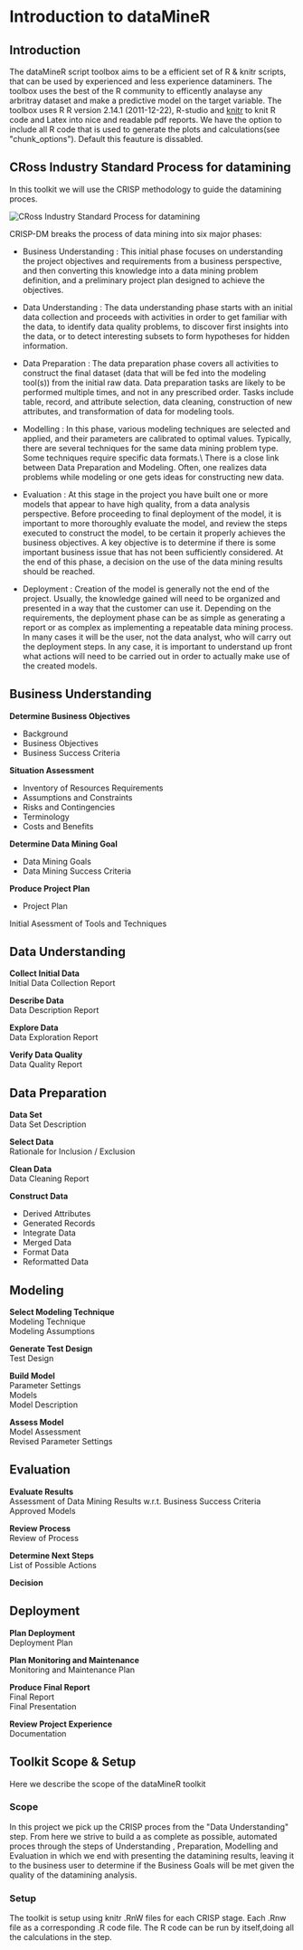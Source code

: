 Introduction to dataMineR 
========================================================


Introduction
----------------------
The dataMineR script toolbox aims to be a efficient set of R & knitr scripts, that can be used by experienced and less experience dataminers. The toolbox uses the best of the R community to efficently analayse any arbritray dataset and make a predictive model on the target variable.
The toolbox uses R R version 2.14.1 (2011-12-22), R-studio and [knitr](http://yihui.name/knitr/) to knit R code and Latex into nice and readable pdf reports. We have the option to include all R code that is used to generate the plots and calculations(see "chunk\_options"). Default this feauture is dissabled.

CRoss Industry Standard Process for datamining
--------------------------
In this toolkit we will use the CRISP methodology to guide the datamining proces.

![CRoss Industry Standard Process for datamining](../figure/CRISP-circle.png)

CRISP-DM breaks the process of data mining into six major phases:
* Business Understanding : This initial phase focuses on understanding the project objectives and requirements from a
business perspective, and then converting this knowledge into a data mining problem
definition, and a preliminary project plan designed to achieve the objectives.

* Data Understanding : The data understanding phase starts with an initial data collection and proceeds with activities in order to get familiar with the data, to identify data quality problems, to discover first insights into the data, or to detect interesting subsets to form hypotheses for hidden
information.

* Data Preparation : The data preparation phase covers all activities to construct the final dataset (data that will be fed into the modeling tool(s)) from the initial raw data. Data preparation tasks are likely to be performed multiple times, and not in any prescribed order. Tasks include table, record, and
attribute selection, data cleaning, construction of new attributes, and transformation of data for modeling tools.

* Modelling :
  In this phase, various modeling techniques are selected and applied, and their parameters are
calibrated to optimal values. Typically, there are several techniques for the same data mining
problem type. Some techniques require specific data formats.\\
There is a close link between Data Preparation and Modeling. Often, one realizes data
problems while modeling or one gets ideas for constructing new data.

* Evaluation :
  At this stage in the project you have built one or more models that appear to have high quality,
from a data analysis perspective. Before proceeding to final deployment of the model, it is
important to more thoroughly evaluate the model, and review the steps executed to construct
the model, to be certain it properly achieves the business objectives. A key objective is to
determine if there is some important business issue that has not been sufficiently considered.
At the end of this phase, a decision on the use of the data mining results should be reached.

* Deployment :
  Creation of the model is generally not the end of the project. Usually, the knowledge gained
will need to be organized and presented in a way that the customer can use it. Depending on
the requirements, the deployment phase can be as simple as generating a report or as complex
as implementing a repeatable data mining process. In many cases it will be the user, not the
data analyst, who will carry out the deployment steps. In any case, it is important to
understand up front what actions will need to be carried out in order to actually make use of
the created models.

Business Understanding
--------------------------
**Determine Business Objectives**
- Background 
- Business Objectives
- Business Success Criteria

**Situation Assessment**
- Inventory of Resources Requirements 
- Assumptions and Constraints 
- Risks and Contingencies 
- Terminology 
- Costs and Benefits 

**Determine Data Mining Goal**
- Data Mining Goals 
- Data Mining Success Criteria 

**Produce Project Plan**
- Project Plan 

Initial Asessment of Tools and Techniques 

Data Understanding
-------------------------
**Collect Initial Data**  
Initial Data Collection Report 

**Describe Data**  
Data Description Report 

**Explore Data**  
Data Exploration Report 

**Verify Data Quality**   
Data Quality Report 

Data Preparation
-----------------
**Data Set**  
Data Set Description 

**Select Data**    
Rationale for Inclusion / Exclusion

**Clean Data**  
Data Cleaning Report 

**Construct Data**   
- Derived Attributes  
- Generated Records 
- Integrate Data 
- Merged Data 
- Format Data 
- Reformatted Data 

Modeling
-------------------------
**Select Modeling Technique**  
Modeling Technique  
Modeling Assumptions 

**Generate Test Design**  
Test Design

**Build Model**  
Parameter Settings   
Models  
Model Description   

**Assess Model**  
Model Assessment  
Revised Parameter Settings
  
Evaluation
------------------------------
**Evaluate Results**   
Assessment of Data Mining Results w.r.t. Business Success Criteria  
Approved Models 

**Review Process**  
Review of Process  

**Determine Next Steps**   
List of Possible Actions 

**Decision**  

Deployment
----------------------------
**Plan Deployment**  
Deployment Plan

**Plan Monitoring and Maintenance**  
Monitoring and Maintenance Plan

**Produce Final Report**  
Final Report  
Final Presentation

**Review Project Experience**   
Documentation

Toolkit Scope & Setup
-------------------------
Here we describe the scope of the dataMineR toolkit

### Scope
In this project we pick up the CRISP proces from the "Data Understanding" step. From here we strive to build a as complete as possible, automated proces through the steps of Understanding , Preparation, Modelling and Evaluation in which we end with presenting the datamining results, leaving it to the business user to determine if the Business Goals will be met given the quality of the datamining analysis. 
### Setup
The toolkit is setup using knitr .RnW files for each CRISP stage. Each .Rnw file as a corresponding .R code file. The R code can be run by itself,doing all the calculations in the step.
